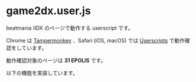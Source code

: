 # game2dx.user.js

beatmania IIDX のページで動作する userscript です。

Chrome は [Tampermonkey](https://chrome.google.com/webstore/detail/dhdgffkkebhmkfjojejmpbldmpobfkfo) 、Safari (iOS, macOS) では [Userscripts](https://apps.apple.com/us/app/userscripts/id1463298887) で動作確認をしています。

動作確認対象のページは **31 EPOLIS** です。

以下の機能を実装しています。

